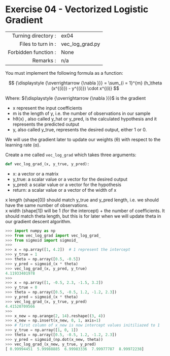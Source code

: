 # Exercise 04 - Vectorized Logistic Gradient

|                         |                         |
| -----------------------:| ----------------------- |
|   Turning directory :   |  ex04                   |
|   Files to turn in :    |  vec_log_grad.py        |
|   Forbidden function :  |  None                   |
|   Remarks :             |  n/a                    |

You must implement the following formula as a function:  
 
 $$
{\displaystyle {\overrightarrow {\nabla }}} = \sum_{i = 1}^{m} (h_\theta (x^{(i)}) - y^{(i)}) \cdot x^{(i)} 
 $$
 
 Where:
 ${\displaystyle {\overrightarrow {\nabla }}}$ is the gradient
- x represent the input coefficients
- m is the length of y, i.e. the number of observations in our sample
- hθ(x) , also called y_hat or y_pred, is the calculated hypothesis and it represents the predicted output
- y, also called y_true, represents the desired output, either 1 or 0.

We will use the gradient later to update our weights (θ) with respect to the learning rate (α).

Create a me called `vec_log_grad` which takes three arguments:

```python
def vec_log_grad_(x, y_true, y_pred):
```
  - x: a vector or a matrix
  - y_true: a scalar value or a vector for the desired output
  - y_pred: a scalar value or a vector for the hypothesis
  - return: a scalar value or a vector of the width of x
  
x length (shape[0]) should match y_true and y_pred length, i.e. we should have the same
number of observations.<br>
x width (shape[1]) will be 1 (for the intercept) + the number of coefficients. 
It should match theta length, but this is for later when we will update theta in our gradient descent algorithm.



```python
>>> import numpy as np
>>> from vec_log_grad import vec_log_grad_
>>> from sigmoid import sigmoid_
>>> 
>>> x = np.array([1, 4.2])  # 1 represent the intercept
>>> y_true = 1
>>> theta = np.array([0.5, -0.5])
>>> y_pred = sigmoid_(x * theta)
>>> vec_log_grad_(x, y_pred, y_true)
4.11933401978
>>> 
>>> x = np.array([1, -0.5, 2.3, -1.5, 3.2])
>>> y_true = 0
>>> theta = np.array([0.5, -0.5, 1.2, -1.2, 2.3])
>>> y_pred = sigmoid_(x * theta)
>>> vec_log_grad_(x, y_true, y_pred)
4.41520709566
>>> 
>>> x_new = np.arange(2, 14).reshape((3, 4))
>>> x_new = np.insert(x_new, 0, 1, axis=1)
>>> # first column of x_new is now intercept values initiliazed to 1
>>> y_true = np.array([1, 0, 1])
>>> theta = np.array([0.5, -0.5, 1.2, -1.2, 2.3])
>>> y_pred = sigmoid_(np.dot(x_new, theta))
>>> vec_log_grad_(x_new, y_true, y_pred)
[ 0.99994451  5.99988885  6.99983336  7.99977787  8.99972238]
```
